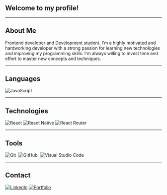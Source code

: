 ## Welcome to my profile!

---

## About Me

Frontend developer and Development student. I'm a highly motivated and hardworking developer with a strong passion for learning new technologies and improving my programming skills. I'm always willing to invest time and effort to master new concepts and techniques.

---

## Languages

![JavaScript](https://img.shields.io/badge/-JavaScript-303030?style=for-the-badge&logo=javascript)&nbsp;

---

## Technologies

![React](https://img.shields.io/badge/react-303030?style=for-the-badge&logo=react&logoColor=%2361DAFB)
![React Native](https://img.shields.io/badge/react_native-303030?style=for-the-badge&logo=react&logoColor=%2361DAFB)
![React Router](https://img.shields.io/badge/React_Router-303030?style=for-the-badge&logo=react-router&logoColor=white)


---

## Tools

![Git](https://img.shields.io/badge/-Git-303030?style=for-the-badge&logo=git)&nbsp;
![GitHub](https://img.shields.io/badge/-GitHub-303030?style=for-the-badge&logo=github)&nbsp;
![Visual Studio Code](https://img.shields.io/badge/-Visual%20Studio%20Code-303030?style=for-the-badge&logo=visual-studio-code&logoColor=007ACC)&nbsp;



---

## Contact

[![LinkedIn](https://img.shields.io/badge/LinkedIn-303030?style=for-the-badge&logo=linkedin)](https://www.linkedin.com/in/miguel-nogueira-a7b9a922a/)
[![Portfolio](https://img.shields.io/badge/Portfolio-303030?style=for-the-badge&logo=firefox&logoColor=#FF7139)](https://portfolio-mgnogueira.vercel.app/)
